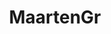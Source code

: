 ---
title: MaartenGr
github: https://github.com/MaartenGr
mode: dark
transition: 1s
score: 85.9
archetype:
- Innovative
- Editor’s Choice
---